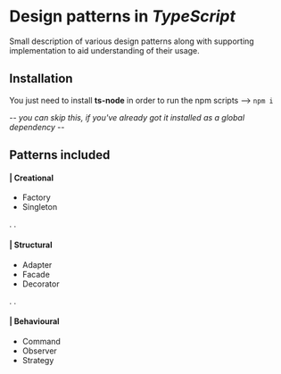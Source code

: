 # Design patterns in *TypeScript*

Small description of various design patterns along with supporting implementation to aid understanding of their usage. 

## Installation

You just need to install **ts-node** in order to run the npm scripts --> `npm i`

-- *you can skip this, if you've already got it installed as a global dependency* --


## Patterns included

#### | Creational

* Factory
* Singleton

.
.


#### | Structural

* Adapter
* Facade
* Decorator

.
.

#### | Behavioural

* Command
* Observer
* Strategy